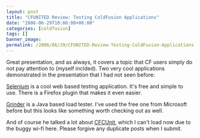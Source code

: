 ```yaml
---
layout: post
title: "CFUNITED Review: Testing ColdFusion Applications"
date: "2006-06-29T10:06:00+06:00"
categories: [coldfusion]
tags: []
banner_image: 
permalink: /2006/06/29/CFUNITED-Review-Testing-ColdFusion-Applications
---
```


Great presentation, and as always, it covers a topic that CF users simply do not pay attention to (myself inclded). Two very cool applications demonstrated in the presentation that I had not seen before:


<a href="http://www.openqa.org/selenium/">Selenium</a> is a cool web based testing application. It's free and simple to use. There is a Firefox plugin that makes it even easier. 

<a href="http://grinder.sourceforge.net/">Grinder</a> is a Java based load tester. I've used the free one from Microsoft before but this looks like something worth checking out as well.

And of course he talked a lot about <a href="http://www.cfcunit.org/">CFCUnit</a>, which I can't load now due to the buggy wi-fi here. Please forgive any duplicate posts when I submit.